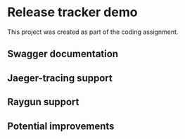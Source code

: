 # Release tracker demo

This project was created as part of the coding assignment. 

## Swagger documentation

## Jaeger-tracing support

## Raygun support

## Potential improvements
